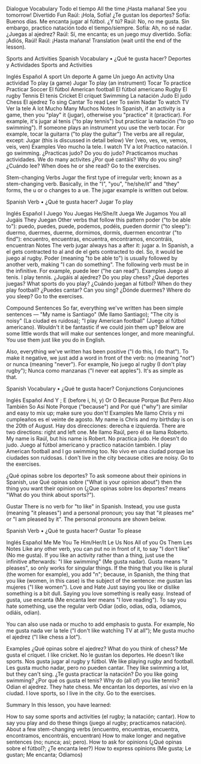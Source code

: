Dialogue
Vocabulary
Todo el tiempo	All the time
¡Hasta mañana!	See you tomorrow!
Divertido	Fun
Raúl: ¡Hola, Sofía! ¿Te gustan los deportes?
Sofía: Buenos días. Me encanta jugar al fútbol. ¿Y tú?
Raúl: No, no me gusta. Sin embargo, practico natación todo el tiempo/siempre.
Sofía: Ah, no sé nadar. ¿Juegas al ajedrez?
Raúl: Sí, me encanta; es un juego muy divertido.
Sofía: ¡Adiós, Raúl!
Raúl: ¡Hasta mañana!
Translation (wait until the end of the lesson).

Sports and Activities
Spanish Vocabulary • ¿Qué te gusta hacer?
Deportes y Actividades  Sports and Activities

Inglés	Español
A sport	Un deporte
A game	Un juego
An activity	Una actividad
To play (a game)	Jugar
To play (an instrument)	Tocar
To practice	Practicar
Soccer	El fútbol
American football	El fútbol americano
Rugby	El rugby
Tennis	El tenis
Cricket	El críquet
Swimming	La natación
Judo	El judo
Chess	El ajedrez
To sing	Cantar
To read	Leer
To swim	Nadar
To watch TV	Ver la tele
A lot	Mucho
Many	Muchos
Notes
In Spanish, if an activity is a game, then you "play" it (jugar), otherwise you "practice" it (practicar). For example, it's jugar al tenis ("to play tennis") but practicar la natación ("to go swimming").
If someone plays an instrument you use the verb tocar. For example, tocar la guitarra ("to play the guitar")
The verbs are all regular, except:
Jugar (this is discussed in detail below)
Ver (veo, ves, ve, vemos, veis, ven)
Examples
Veo mucho la tele.
I watch TV a lot
Practico natación.
I go swimming.
¿Practicas judo?
Do you do judo?
Practicamos muchas actividades.
We do many activites
¿Por qué cantáis?
Why do you sing?
¿Cuándo lee?
When does he or she read?
Go to the exercises.

Stem-changing Verbs
Jugar the first type of irregular verb; known as a stem-changing verb. Basically, in the "I", "you", "he/she/it" and "they" forms, the u or o changes to a ue. The jugar example is written out below.

Spanish Verb • ¿Qué te gusta hacer?
Jugar  To play

Inglés	Español
I	Juego
You	Juegas
He/She/It	Juega
We	Jugamos
You all	Jugáis
They	Juegan
Other verbs that follow this pattern
poder ("to be able to"): puedo, puedes, puede, podemos, podéis, pueden
dormir ("to sleep"): duermo, duermes, duerme, dormimos, dormís, duermen
encontrar ("to find"): encuentro, encuentras, encuentra, encontramos, encontráis, encuentran
Notes
The verb jugar always has a after it: jugar a. In Spanish, a el gets contracted to al and de el gets contracted to del. So, it would be juego al rugby.
Poder (meaning "to be able to") is usually followed by another verb, making "I can do something". The following verb must be in the infinitive. For example, puede leer ("he can read").
Examples
Juego al tenis.
I play tennis.
¿Jugáis al ajedrez?
Do you play chess?
¿Qué deportes juegas?
What sports do you play?
¿Cuándo juegan al fútbol?
When do they play football?
¿Puedes cantar?
Can you sing?
¿Dónde duermes?
Where do you sleep?
Go to the exercises.

Compound Sentences
So far, everything we've written has been simple sentences — "My name is Santiago" (Me llamo Santiago); "The city is noisy" (La ciudad es ruidosa); "I play American football" (Juego al fútbol americano). Wouldn't it be fantastic if we could join them up? Below are some little words that will make our sentences longer, and more meaningful. You use them just like you do in English.

Also, everything we've written has been positive ("I do this, I do that"). To make it negative, we just add a word in front of the verb: no (meaning "not") or nunca (meaning "never"). For example, No juego al rugby (I don't play rugby"); Nunca como manzanas ("I never eat apples"). It's as simple as that.

Spanish Vocabulary • ¿Qué te gusta hacer?
Conjunctions  Conjunciones

Inglés	Español
And	Y ; E (before i, hi, y)
Or	O
Because	Porque
But	Pero
Also	También
So	Así
Note
Porque ("because") and Por qué ("why") are similar and easy to mix up; make sure you don't!
Examples
Me llamo Chris y mi cumpleaños es el veinte de agosto.
My name is Chris and my birthday is on the 20th of August.
Hay dos direcciones: derecha e izquierda.
There are two directions: right and left one.
Me llamo Raúl, pero él se llama Roberto.
My name is Raúl, but his name is Robert.
No practica judo.
He doesn't do judo.
Juego al fútbol americano y practico natación también.
I play American football and I go swimming too.
No vivo en una ciudad porque las ciudades son ruidosas.
I don't live in the city because cities are noisy.
Go to the exercises.

¿Qué opinas sobre los deportes?
To ask someone about their opinions in Spanish, use Qué opinas sobre ("What is your opinion about") then the thing you want their opinion on (¿Que opinas sobre los deportes? means "What do you think about sports?").

Gustar
There is no verb for "to like" in Spanish. Instead, you use gusta (meaning "it pleases") and a personal pronoun; you say that "it pleases me" or "I am pleased by it". The personal pronouns are shown below.

Spanish Verb • ¿Qué te gusta hacer?
Gustar  To please

Inglés	Español
Me	Me
You	Te
Him/Her/It	Le
Us	Nos
All of you	Os
Them	Les
Notes
Like any other verb, you can put no in front of it, to say "I don't like" (No me gusta).
If you like an activity rather than a thing, just use the infinitive afterwards: "I like swimming" (Me gusta nadar).
Gusta means "it pleases", so only works for singular things. If the thing that you like is plural (the women for example), you add "n"; because, in Spanish, the thing that you like (women, in this case) is the subject of the sentence: me gustan las mujeres ("I like women").
Love and Hate
Just saying you like or dislike something is a bit dull. Saying you love something is really easy. Instead of gusta, use encanta (Me encanta leer means "I love reading"). To say you hate something, use the regular verb Odiar (odio, odias, odia, odiamos, odiáis, odian).

You can also use nada or mucho to add emphasis to gusta. For example, No me gusta nada ver la tele ("I don't like watching TV at all"); Me gusta mucho el ajedrez ("I like chess a lot").

Examples
¿Qué opinas sobre el ajedrez?
What do you think of chess?
Me gusta el críquet.
I like cricket.
No le gustan los deportes.
He doesn't like sports.
Nos gusta jugar al rugby y fútbol.
We like playing rugby and football.
Les gusta mucho nadar, pero no pueden cantar.
They like swimming a lot, but they can't sing.
¿Te gusta practicar la natación?
Do you like going swimming?
¿Por qué os gusta el tenis?
Why do (all of) you like tennis?
Odian el ajedrez.
They hate chess.
Me encantan los deportes, así vivo en la ciudad.
I love sports, so I live in the city.
Go to the exercises.

Summary
In this lesson, you have learned:

How to say some sports and activities (el rugby; la natación; cantar).
How to say you play and do these things (juego al rugby; practicamos natación).
About a few stem-changing verbs (encuentro, encuentras, encuentra, encontramos, encontráis, encuentran)
How to make longer and negative sentences (no; nunca; así; pero).
How to ask for opinions (¿Qué opinas sobre el fútbol?; ¿Te encanta leer?)
How to express opinions (Me gusta; Le gustan; Me encanta; Odiamos)
